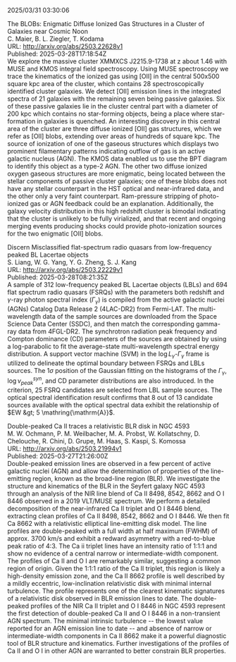 2025/03/31 03:30:06  

The BLOBs: Enigmatic Diffuse Ionized Gas Structures in a Cluster of
  Galaxies near Cosmic Noon  
C. Maier, B. L. Ziegler, T. Kodama  
URL: http://arxiv.org/abs/2503.22628v1  
Published: 2025-03-28T17:18:54Z  
  We explore the massive cluster XMMXCS J2215.9-1738 at z about 1.46 with MUSE and KMOS integral field spectroscopy. Using MUSE spectroscopy we trace the kinematics of the ionized gas using [OII] in the central 500x500 square kpc area of the cluster, which contains 28 spectroscopically identified cluster galaxies. We detect [OII] emission lines in the integrated spectra of 21 galaxies with the remaining seven being passive galaxies. Six of these passive galaxies lie in the cluster central part with a diameter of 200 kpc which contains no star-forming objects, being a place where star-formation in galaxies is quenched. An interesting discovery in this central area of the cluster are three diffuse ionized [OII] gas structures, which we refer as [OII] blobs, extending over areas of hundreds of square kpc. The source of ionization of one of the gaseous structures which displays two prominent filamentary patterns indicating outflow of gas is an active galactic nucleus (AGN). The KMOS data enabled us to use the BPT diagram to identify this object as a type-2 AGN. The other two diffuse ionized oxygen gaseous structures are more enigmatic, being located between the stellar components of passive cluster galaxies; one of these blobs does not have any stellar counterpart in the HST optical and near-infrared data, and the other only a very faint counterpart. Ram-pressure stripping of photo-ionized gas or AGN feedback could be an explanation. Additionally, the galaxy velocity distribution in this high redshift cluster is bimodal indicating that the cluster is unlikely to be fully virialized, and that recent and ongoing merging events producing shocks could provide photo-ionization sources for the two enigmatic [OII] blobs.   

Discern Misclassified flat-spectrum radio quasars from low-frequency
  peaked BL Lacertae objects  
S. Liang, W. G. Yang, Y. G. Zheng, S. J. Kang  
URL: http://arxiv.org/abs/2503.22229v1  
Published: 2025-03-28T08:21:35Z  
  A sample of 312 low-frequency peaked BL Lacertae objects (LBLs) and 694 flat spectrum radio quasars (FSRQs) with the parameters both redshift and $\gamma$-ray photon spectral index ($\Gamma _\gamma$) is compiled from the active galactic nuclei (AGNs) Catalog Data Release 2 (4LAC-DR2) from Fermi-LAT. The multi-wavelength data of the sample sources are downloaded from the Space Science Data Center (SSDC), and then match the corresponding gamma-ray data from 4FGL-DR2. The synchrotron radiation peak frequency and Compton dominance (CD) parameters of the sources are obtained by using a log-parabolic to fit the average-state multi-wavelength spectral energy distribution. A support vector machine (SVM) in the $\log L_\gamma$-$\Gamma_\gamma$ frame is utilized to delineate the optimal boundary between FSRQs and LBLs sources. The 1$\sigma$ position of the Gaussian fitting on the histograms of the $\Gamma_\gamma$, $\log \nu^{syn}_{peak}$, and CD parameter distributions are also introduced. In the criterion, 25 FSRQ candidates are selected from LBL sample sources. The optical spectral identification result confirms that 8 out of 13 candidate sources available with the optical spectral data exhibit the relationship of $EW &gt; 5 \mathring{\mathrm{A}}$.   

Double-peaked Ca II traces a relativistic BLR disk in NGC 4593  
M. W. Ochmann, P. M. Weilbacher, M. A. Probst, W. Kollatschny, D. Chelouche, R. Chini, D. Grupe, M. Haas, S. Kaspi, S. Komossa  
URL: http://arxiv.org/abs/2503.21994v1  
Published: 2025-03-27T21:26:00Z  
  Double-peaked emission lines are observed in a few percent of active galactic nuclei (AGN) and allow the determination of properties of the line-emitting region, known as the broad-line region (BLR). We investigate the structure and kinematics of the BLR in the Seyfert galaxy NGC 4593 through an analysis of the NIR line blend of Ca II 8498, 8542, 8662 and O I 8446 observed in a 2019 VLT/MUSE spectrum. We perform a detailed decomposition of the near-infrared Ca II triplet and O I 8446 blend, extracting clean profiles of Ca II 8498, 8542, 8662 and O I 8446. We then fit Ca 8662 with a relativistic elliptical line-emitting disk model. The line profiles are double-peaked with a full width at half maximum (FWHM) of approx. 3700 km/s and exhibit a redward asymmetry with a red-to-blue peak ratio of 4:3. The Ca ii triplet lines have an intensity ratio of 1:1:1 and show no evidence of a central narrow or intermediate-width component. The profiles of Ca II and O I are remarkably similar, suggesting a common region of origin. Given the 1:1:1 ratio of the Ca II triplet, this region is likely a high-density emission zone, and the Ca II 8662 profile is well described by a mildly eccentric, low-inclination relativistic disk with minimal internal turbulence. The profile represents one of the clearest kinematic signatures of a relativistic disk observed in BLR emission lines to date. The double-peaked profiles of the NIR Ca II triplet and O I 8446 in NGC 4593 represent the first detection of double-peaked Ca II and O I 8446 in a non-transient AGN spectrum. The minimal intrinsic turbulence -- the lowest value reported for an AGN emission line to date -- and absence of narrow or intermediate-width components in Ca II 8662 make it a powerful diagnostic tool of BLR structure and kinematics. Further investigations of the profiles of Ca II and O I in other AGN are warranted to better constrain BLR properties.   

